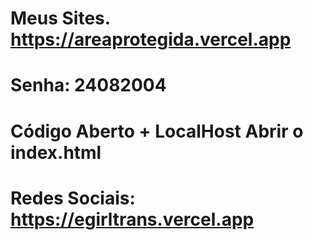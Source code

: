 # Meus Sites. https://areaprotegida.vercel.app
# Senha: 24082004
# Código Aberto + LocalHost Abrir o index.html
# Redes Sociais: https://egirltrans.vercel.app
